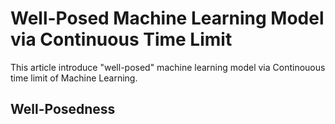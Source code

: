 # Well-Posed Machine Learning Model via Continuous Time Limit


This article introduce "well-posed" machine learning model via Continouous time limit of Machine Learning.

## Well-Posedness

